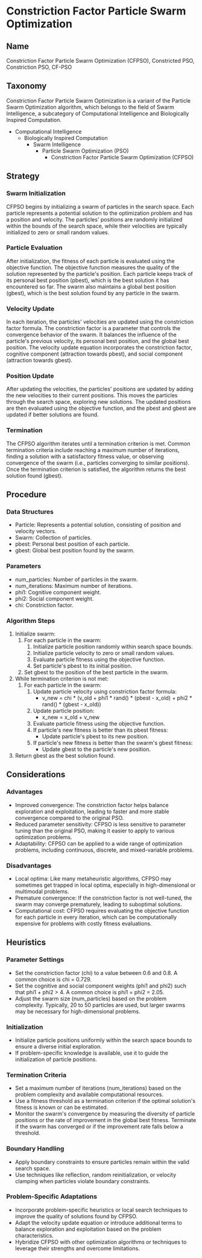 # Constriction Factor Particle Swarm Optimization

## Name
Constriction Factor Particle Swarm Optimization (CFPSO), Constricted PSO, Constriction PSO, CF-PSO

## Taxonomy
Constriction Factor Particle Swarm Optimization is a variant of the Particle Swarm Optimization algorithm, which belongs to the field of Swarm Intelligence, a subcategory of Computational Intelligence and Biologically Inspired Computation.

- Computational Intelligence
  - Biologically Inspired Computation
    - Swarm Intelligence
      - Particle Swarm Optimization (PSO)
        - Constriction Factor Particle Swarm Optimization (CFPSO)

## Strategy

### Swarm Initialization
CFPSO begins by initializing a swarm of particles in the search space. Each particle represents a potential solution to the optimization problem and has a position and velocity. The particles' positions are randomly initialized within the bounds of the search space, while their velocities are typically initialized to zero or small random values.

### Particle Evaluation
After initialization, the fitness of each particle is evaluated using the objective function. The objective function measures the quality of the solution represented by the particle's position. Each particle keeps track of its personal best position (pbest), which is the best solution it has encountered so far. The swarm also maintains a global best position (gbest), which is the best solution found by any particle in the swarm.

### Velocity Update
In each iteration, the particles' velocities are updated using the constriction factor formula. The constriction factor is a parameter that controls the convergence behavior of the swarm. It balances the influence of the particle's previous velocity, its personal best position, and the global best position. The velocity update equation incorporates the constriction factor, cognitive component (attraction towards pbest), and social component (attraction towards gbest).

### Position Update
After updating the velocities, the particles' positions are updated by adding the new velocities to their current positions. This moves the particles through the search space, exploring new solutions. The updated positions are then evaluated using the objective function, and the pbest and gbest are updated if better solutions are found.

### Termination
The CFPSO algorithm iterates until a termination criterion is met. Common termination criteria include reaching a maximum number of iterations, finding a solution with a satisfactory fitness value, or observing convergence of the swarm (i.e., particles converging to similar positions). Once the termination criterion is satisfied, the algorithm returns the best solution found (gbest).

## Procedure

### Data Structures
- Particle: Represents a potential solution, consisting of position and velocity vectors.
- Swarm: Collection of particles.
- pbest: Personal best position of each particle.
- gbest: Global best position found by the swarm.

### Parameters
- num_particles: Number of particles in the swarm.
- num_iterations: Maximum number of iterations.
- phi1: Cognitive component weight.
- phi2: Social component weight.
- chi: Constriction factor.

### Algorithm Steps
1. Initialize swarm:
   1. For each particle in the swarm:
      1. Initialize particle position randomly within search space bounds.
      2. Initialize particle velocity to zero or small random values.
      3. Evaluate particle fitness using the objective function.
      4. Set particle's pbest to its initial position.
   2. Set gbest to the position of the best particle in the swarm.
2. While termination criterion is not met:
   1. For each particle in the swarm:
      1. Update particle velocity using constriction factor formula:
         - v_new = chi * (v_old + phi1 * rand() * (pbest - x_old) + phi2 * rand() * (gbest - x_old))
      2. Update particle position:
         - x_new = x_old + v_new
      3. Evaluate particle fitness using the objective function.
      4. If particle's new fitness is better than its pbest fitness:
         - Update particle's pbest to its new position.
      5. If particle's new fitness is better than the swarm's gbest fitness:
         - Update gbest to the particle's new position.
3. Return gbest as the best solution found.

## Considerations

### Advantages
- Improved convergence: The constriction factor helps balance exploration and exploitation, leading to faster and more stable convergence compared to the original PSO.
- Reduced parameter sensitivity: CFPSO is less sensitive to parameter tuning than the original PSO, making it easier to apply to various optimization problems.
- Adaptability: CFPSO can be applied to a wide range of optimization problems, including continuous, discrete, and mixed-variable problems.

### Disadvantages
- Local optima: Like many metaheuristic algorithms, CFPSO may sometimes get trapped in local optima, especially in high-dimensional or multimodal problems.
- Premature convergence: If the constriction factor is not well-tuned, the swarm may converge prematurely, leading to suboptimal solutions.
- Computational cost: CFPSO requires evaluating the objective function for each particle in every iteration, which can be computationally expensive for problems with costly fitness evaluations.

## Heuristics

### Parameter Settings
- Set the constriction factor (chi) to a value between 0.6 and 0.8. A common choice is chi = 0.729.
- Set the cognitive and social component weights (phi1 and phi2) such that phi1 + phi2 > 4. A common choice is phi1 = phi2 = 2.05.
- Adjust the swarm size (num_particles) based on the problem complexity. Typically, 20 to 50 particles are used, but larger swarms may be necessary for high-dimensional problems.

### Initialization
- Initialize particle positions uniformly within the search space bounds to ensure a diverse initial exploration.
- If problem-specific knowledge is available, use it to guide the initialization of particle positions.

### Termination Criteria
- Set a maximum number of iterations (num_iterations) based on the problem complexity and available computational resources.
- Use a fitness threshold as a termination criterion if the optimal solution's fitness is known or can be estimated.
- Monitor the swarm's convergence by measuring the diversity of particle positions or the rate of improvement in the global best fitness. Terminate if the swarm has converged or if the improvement rate falls below a threshold.

### Boundary Handling
- Apply boundary constraints to ensure particles remain within the valid search space.
- Use techniques like reflection, random reinitialization, or velocity clamping when particles violate boundary constraints.

### Problem-Specific Adaptations
- Incorporate problem-specific heuristics or local search techniques to improve the quality of solutions found by CFPSO.
- Adapt the velocity update equation or introduce additional terms to balance exploration and exploitation based on the problem characteristics.
- Hybridize CFPSO with other optimization algorithms or techniques to leverage their strengths and overcome limitations.